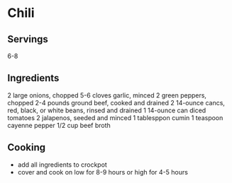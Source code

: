# Chili

## Servings 

6-8

## Ingredients

2 large onions, chopped
5-6 cloves garlic, minced
2 green peppers, chopped
2-4 pounds ground beef, cooked and drained
2 14-ounce cancs, red, black, or white beans, rinsed and drained
1 14-ounce can diced tomatoes
2 jalapenos, seeded and minced
1 tablesppon cumin
1 teaspoon cayenne pepper 
1/2 cup beef broth 

## Cooking

* add all ingredients to crockpot
* cover and cook on low for 8-9 hours or high for 4-5 hours
